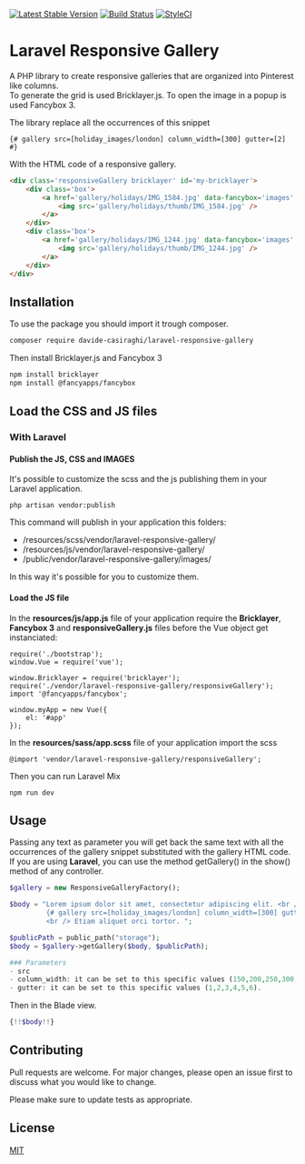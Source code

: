 [![Latest Stable Version](https://img.shields.io/packagist/v/davide-casiraghi/laravel-responsive-gallery.svg?style=flat-square)](https://packagist.org/packages/davide-casiraghi/laravel-responsive-gallery)
<a href="https://travis-ci.org/davide-casiraghi/laravel-responsive-gallery"><img src="https://travis-ci.org/davide-casiraghi/laravel-responsive-gallery.svg" alt="Build Status"></a>
[![StyleCI](https://styleci.io/repos/175794655/shield?style=flat-square)](https://styleci.io/repos/175794655)

# Laravel Responsive Gallery
A PHP library to create responsive galleries that are organized into Pinterest like columns.   
To generate the grid is used Bricklayer.js.
To open the image in a popup is used Fancybox 3.

The library replace all the occurrences of this snippet
```
{# gallery src=[holiday_images/london] column_width=[300] gutter=[2] #}
```
With the HTML code of a responsive gallery.
```html
<div class='responsiveGallery bricklayer' id='my-bricklayer'>
    <div class='box'>
        <a href='gallery/holidays/IMG_1584.jpg' data-fancybox='images' data-caption=''>
            <img src='gallery/holidays/thumb/IMG_1584.jpg' />
        </a>
    </div>
    <div class='box'>
        <a href='gallery/holidays/IMG_1244.jpg' data-fancybox='images' data-caption=''>
            <img src='gallery/holidays/thumb/IMG_1244.jpg' />
        </a>
    </div>
</div>
```


## Installation

To use the package you should import it trough composer.

```bash
composer require davide-casiraghi/laravel-responsive-gallery
```

Then install Bricklayer.js  and Fancybox 3
```bash
npm install bricklayer  
npm install @fancyapps/fancybox  
```




## Load the CSS and JS files

### With Laravel

#### Publish the JS, CSS and IMAGES
It's possible to customize the scss and the js publishing them in your Laravel application.  

```php artisan vendor:publish```

This command will publish in your application this folders:
- /resources/scss/vendor/laravel-responsive-gallery/
- /resources/js/vendor/laravel-responsive-gallery/
- /public/vendor/laravel-responsive-gallery/images/

In this way it's possible for you to customize them.

#### Load the JS file

In the **resources/js/app.js** file of your application require the **Bricklayer**, **Fancybox 3** and **responsiveGallery.js** files before the Vue object get instanciated:

```
require('./bootstrap');
window.Vue = require('vue');

window.Bricklayer = require('bricklayer');
require('./vendor/laravel-responsive-gallery/responsiveGallery');
import '@fancyapps/fancybox';

window.myApp = new Vue({  
    el: '#app'
});
```

In the **resources/sass/app.scss** file of your application import the scss
```
@import 'vendor/laravel-responsive-gallery/responsiveGallery';
```

Then you can run Laravel Mix
```
npm run dev
```

## Usage

Passing any text as parameter you will get back the same text with all the occurrences of the gallery snippet substituted with the gallery HTML code.
If you are using **Laravel**, you can use the method getGallery() in the show() method of any controller.  

```php
$gallery = new ResponsiveGalleryFactory();

$body = "Lorem ipsum dolor sit amet, consectetur adipiscing elit. <br />
         {# gallery src=[holiday_images/london] column_width=[300] gutter=[2] #}
         <br /> Etiam aliquet orci tortor. ";

$publicPath = public_path("storage");
$body = $gallery->getGallery($body, $publicPath);

### Parameters
- src
- column_width: it can be set to this specific values (150,200,250,300,350,400). If you need you can add more in the SCSS file.
- gutter: it can be set to this specific values (1,2,3,4,5,6). 


```
Then in the Blade view.
```php
{!!$body!!}
```

## Contributing
Pull requests are welcome. For major changes, please open an issue first to discuss what you would like to change.

Please make sure to update tests as appropriate.

## License
[MIT](https://github.com/davide-casiraghi/bootstrap-accordion-integrator/blob/master/LICENSE.md)
